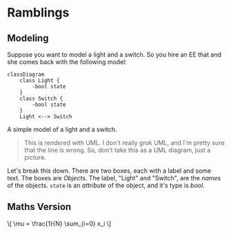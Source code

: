 # Ramblings

## Modeling

Suppose you want to model a light and a switch.
So you hire an EE that and she comes back with the following model:

```mermaid
classDiagram
    class Light {
        -bool state
    }
    class Switch {
        -bool state
    }
    Light <--> Switch
```

<figcaption>

A simple model of a light and a switch.

</figcaption>

> This is rendered with UML.
> I don't really grok UML, and I'm pretty sure that the line is wrong.
> So, don't take this as a UML diagram, just a picture.

Let's break this down.
There are two boxes, each with a label and some text.
The boxes are *Object*s.
The label, "Light" and "Switch", are the *name*s of the objects.
`state` is an *attribute* of the object, and it's type is *bool*.

## Maths Version

\\[ \mu = \frac{1}{N} \sum_{i=0} x_i \\]
